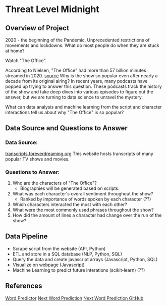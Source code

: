 
# Threat Level Midnight

## Overview of Project
2020 - the beginning of the Pandemic. Unprecedented restrictions of movements and lockdowns. What do most people do when they are stuck at home? 

Watch "The Office". 

According to Nielsen, "The Office" had more than 57 billion minutes streamed in 2020. [source](https://www.nielsen.com/us/en/insights/article/2021/tops-of-2020-nielsen-streaming-unwrapped/) Why is the show so popular even after nearly a decade from its original airing? In recent years, many podcasts have popped up trying to answer this question. These podcasts track the history of the show and take deep dives into various episodes to figure out the answer, but we are turning to data science to unravel the mystery.

What can data analysis and machine learning from the script and character interactions tell us about why "The Office" is so popular?

## Data Source and Questions to Answer
### Data Source: 
[transcripts.foreverdreaming.org](https://transcripts.foreverdreaming.org/viewtopic.php?f=574&t=25301&sid=55341a4d23dec85533d960b6ff9edc2a)
This website hosts transcripts of many popular TV shows and movies.

### Questions to Answer:
1) Who are the characters of "The Office"?
   - Biographies will be generated based on scripts.
2) What was each character's overall sentiment throughout the show?
   - Ranked by importance of words spoken by each character (??)
3) Which characters interacted the most with each other?
4) What were the most commonly used phrases throughout the show?
5) How did the amount of lines a character had change over the run of the show?

## Data Pipeline
- Scrape script from the website (API, Python)
- ETL and store in a SQL database (NLP, Python, SQL)
- Query the data and create javascript arrays (Javascript, Python, SQL)
- Visualize on webpage (Javascript)
- Machine Learning to predict future interations (scikit-learn) (??)



## References
[Word Predictor](https://towardsdatascience.com/building-a-next-word-predictor-in-tensorflow-e7e681d4f03f#:~:text=Next%20Word%20Prediction%20or%20what,or%20emails%20without%20realizing%20it.)
[Next Word Prediction](https://towardsdatascience.com/next-word-prediction-with-nlp-and-deep-learning-48b9fe0a17bf)
[Next Word Prediction GitHub](https://github.com/Bharath-K3/Next-Word-Prediction-with-NLP-and-Deep-Learning)


